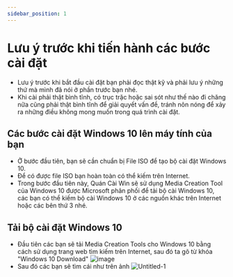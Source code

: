 ```yaml
---
sidebar_position: 1
---
```


# Lưu ý trước khi tiến hành các bước cài đặt
- Lưu ý trước khi bắt đầu cài đặt bạn phải đọc thật kỹ và phải lưu ý những thứ mà mình đã nói ở phần trước bạn nhé.
- Khi cài phải thật bình tĩnh, có trục trặc hoặc sai sót như thế nào đi chăng nữa cũng phải thật bình tĩnh để giải quyết vấn đề, tránh nôn nóng để xảy ra những điều không mong muốn trong quá trình cài đặt.
## Các bước cài đặt Windows 10 lên máy tính của bạn
- Ở bước đầu tiên, bạn sẽ cần chuẩn bị File ISO để tạo bộ cài đặt Windows 10. 
- Để có được file ISO bạn hoàn toàn có thể kiếm trên Internet. 
- Trong bước đầu tiên này, Quán Cài Win sẽ sử dụng Media Creation Tool của Windows 10 được Microsoft phân phối để tải bộ cài Windows 10, các bạn có thể kiếm bộ cài Windows 10 ở các nguồn khác trên Internet hoặc các bên thứ 3 nhé.
## Tải bộ cài đặt Windows 10
- Đầu tiên các bạn sẽ tải Media Creation Tools cho Windows 10 bằng cách sử dụng trang web tìm kiếm trên Internet, sau đó ta gõ từ khóa "Windows 10 Download"
![image](https://user-images.githubusercontent.com/114351007/193241133-54b9143d-7321-4875-a757-84f448cfc5af.png)
- Sau đó các bạn sẽ tìm cái như trên ảnh
![Untitled-1](https://user-images.githubusercontent.com/114351007/193245939-5d46f37d-6cd2-4dd5-b68c-6b0f0e07da52.jpg)
